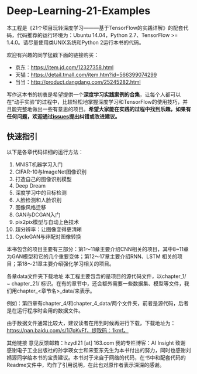 # Deep-Learning-21-Examples
本工程是《21个项目玩转深度学习———基于TensorFlow的实践详解》的配套代码，代码推荐的运行环境为：Ubuntu 14.04，Python 2.7、TensorFlow >= 1.4.0。请尽量使用类UNIX系统和Python 2运行本书的代码。

欢迎有兴趣的同学猛戳下面的链接购买：

* 京东：https://item.jd.com/12327358.html
* 天猫：https://detail.tmall.com/item.htm?id=566399074299
* 当当：http://product.dangdang.com/25245282.html

写作这本书的初衷是希望提供一个**深度学习实践案例的合集**，让每个人都可以在“动手实验”的过程中，比较轻松地掌握深度学习和TensorFlow的使用技巧，并且能完整地做出一些有意思的项目。**希望大家能在实践的过程中找到乐趣，如果有任何问题，欢迎通过[issues](https://github.com/hzy46/Deep-Learning-21-Examples/issues)提出纠错或改进建议。**

## 快速指引
以下是各章代码详细的运行方法：

1. MNIST机器学习入门
2. CIFAR-10与ImageNet图像识别
3. 打造自己的图像识别模型
4. Deep Dream
5. 深度学习中的目标检测
6. 人脸检测和人脸识别
7. 图像风格迁移
8. GAN与DCGAN入门
9. pix2pix模型与自动上色技术
10. 超分辨率：让图像变得更清晰
11. CycleGAN与非配对图像转换

本书包含的项目主要有三部分：第1～11章主要介绍CNN相关的项目，其中8~11章为GAN模型和它的几个重要变体；第12～17章主要介绍RNN、LSTM 相关的项目；第18～21章主要介绍强化学习相关的项目。

各章data文件夹下载地址
本工程主要包含的是项目的源代码文件，以chapter_1/ ~ chapter_21/ 标识。在有的章节中，还会额外需要一些数据集、模型等文件，我们用chapter_<章节名>_data/来表示。

例如：第四章有chapter_4/和chapter_4_data/两个文件夹，前者是源代码，后者是在运行程序时会用的数据文件。

由于数据文件通常比较大，建议读者在用到时候再进行下载，下载地址为：https://pan.baidu.com/s/1i7pKvFf，提取码：1kmf。

其他链接
意见反馈邮箱：hzydl21 [at] 163.com
我的专栏博客：AI Insight
致谢
感谢电子工业出版社的孙学瑛女士和宋亚东先生为本书付出的努力，同时也感谢刘婧源同学给本书的宝贵建议。本书对于来自于网络的代码，在书中和配套代码的Readme文件中，均作了引用说明，在此也对原作者表示深深的感谢。
